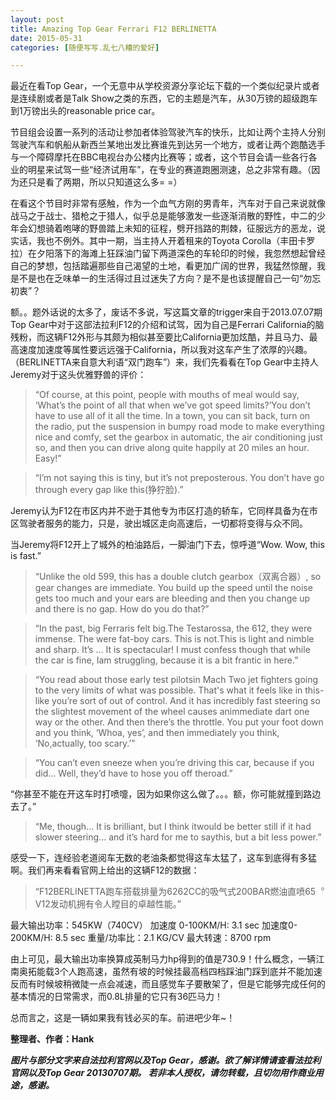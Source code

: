 ```yaml
---
layout: post
title: Amazing Top Gear Ferrari F12 BERLINETTA
date: 2015-05-31
categories: [随便写写.乱七八糟的爱好]

---
```


最近在看Top Gear，一个无意中从学校资源分享论坛下载的一个类似纪录片或者是连续剧或者是Talk Show之类的东西，它的主题是汽车，从30万镑的超级跑车到1万镑出头的reasonable price car。
   
   节目组会设置一系列的活动让参加者体验驾驶汽车的快乐，比如让两个主持人分别驾驶汽车和帆船从新西兰某地出发比赛谁先到达另一个地方，或者让两个跑酷选手与一个障碍摩托在BBC电视台办公楼内比赛等；或者，这个节目会请一些各行各业的明星来试驾一些“经济试用车”，在专业的赛道跑圈测速，总之非常有趣。（因为还只是看了两期，所以只知道这么多= =）

在看这个节目时非常有感触，作为一个血气方刚的男青年，汽车对于自己来说就像战马之于战士、猎枪之于猎人，似乎总是能够激发一些逐渐消散的野性，中二的少年会幻想骑着咆哮的野兽踏上未知的征程，劈开挡路的荆棘，征服远方的恶龙，说实话，我也不例外。其中一期，当主持人开着租来的Toyota Corolla（丰田卡罗拉）在夕阳落下的海滩上狂踩油门留下两道深色的车轮印的时候，我忽然想起曾经自己的梦想，包括踏遍那些自己渴望的土地，看更加广阔的世界，我猛然惊醒，我是不是也在乏味单一的生活得过且过迷失了方向？是不是也该提醒自己一句“勿忘初衷”？


额。。题外话说的太多了，废话不多说，写这篇文章的trigger来自于2013.07.07期Top Gear中对于这部法拉利F12的介绍和试驾，因为自己是Ferrari California的脑残粉，而这辆F12外形与其颇为相似甚至要比California更加炫酷，并且马力、最高速度加速度等属性要远远强于California，所以我对这车产生了浓厚的兴趣。（BERLINETTA来自意大利语“双门跑车”）来，我们先看看在Top Gear中主持人Jeremy对于这头优雅野兽的评价：

>“Of course, at this point, people with mouths of meal would say, ‘What’s the point of all that when we’ve got speed limits?’You don’t have to use all of it all the time. In a town, you can sit back, turn on the radio, put the suspension in bumpy road mode to make everything nice and comfy, set the gearbox in automatic, the air conditioning just so, and then you can drive along quite happily at 20 miles an hour. Easy!”

>“I’m not saying this is tiny, but it’s not preposterous. You don’t have go through every gap like this(狰狞脸).”

Jeremy认为F12在市区内并不逊于其他专为市区打造的轿车，它同样具备为在市区驾驶者服务的能力，只是，驶出城区走向高速后，一切都将变得与众不同。

当Jeremy将F12开上了城外的柏油路后，一脚油门下去，惊呼道“Wow. Wow, this is fast.”

>“Unlike the old 599, this has a double clutch gearbox（双离合器）, so gear changes are immediate. You build up the speed until the noise gets too much and your ears are bleeding and then you change up and there is no gap. How do you do that?”

>“In the past, big Ferraris felt big.The Testarossa, the 612, they were immense. The were fat-boy cars. This is not.This is light and nimble and sharp. It’s … It is spectacular! I must confess though that while the car is fine, Iam struggling, because it is a bit frantic in here.”

>“You read about those early test pilotsin Mach Two jet fighters going to the very limits of what was possible. That's what it feels like in this-like you’re sort of out of control. And it has incredibly fast steering so the slightest movement of the wheel causes animmediate dart one way or the other. And then there’s the throttle. You put your foot down and you think, ‘Whoa, yes’, and then immediately you think, ‘No,actually, too scary.’”

>“You can’t even sneeze when you’re driving this car, because if you did… Well, they’d have to hose you off theroad.”

“你甚至不能在开这车时打喷嚏，因为如果你这么做了。。。额，你可能就撞到路边去了。”



>“Me, though… It is brilliant, but I think itwould be better still if it had slower steering... and it’s hard for me to saythis, but a bit less power.”

感受一下，连经验老道阅车无数的老油条都觉得这车太猛了，这车到底得有多猛啊。我们再来看看官网上给出的这辆F12的数据：

>“F12BERLINETTA跑车搭载排量为6262CC的吸气式200BAR燃油直喷65︒V12发动机拥有令人瞠目的卓越性能。”

最大输出功率：545KW（740CV）
加速度 0-100KM/H: 3.1 sec
加速度0-200KM/H: 8.5 sec
重量/功率比：2.1 KG/CV
最大转速：8700 rpm

由上可见，最大输出功率换算成英制马力hp得到的值是730.9！什么概念，一辆江南奥拓能载3个人跑高速，虽然有坡的时候挂最高档四档踩油门踩到底并不能加速反而有时候坡稍微陡一点会减速，而且感觉车子要散架了，但是它能够完成任何的基本情况的日常需求，而0.8L排量的它只有36匹马力！

总而言之，这是一辆如果我有钱必买的车。前进吧少年~！



**整理者、作者：Hank**

**_图片与部分文字来自法拉利官网以及Top Gear，感谢。欲了解详情请查看法拉利官网以及Top Gear 20130707期。
若非本人授权，请勿转载，且切勿用作商业用途，感谢。_**
